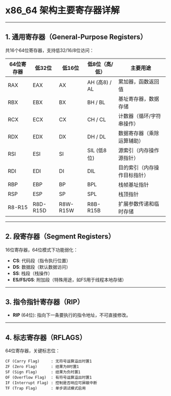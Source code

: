 # x86_64 架构主要寄存器详解

---

## 1. 通用寄存器（General-Purpose Registers）
共16个64位寄存器，支持低32/16/8位访问：

| 64位寄存器 | 低32位      | 低16位 | 低8位（高/低）   | 主要用途                     |
|------------|-------------|--------|------------------|------------------------------|
| RAX        | EAX         | AX     | AH (高8) / AL    | 累加器，函数返回值           |
| RBX        | EBX         | BX     | BH / BL          | 基址寄存器，数据存储         |
| RCX        | ECX         | CX     | CH / CL          | 计数器（循环/字符串操作）    |
| RDX        | EDX         | DX     | DH / DL          | 数据寄存器（乘除运算辅助）   |
| RSI        | ESI         | SI     | SIL (低8位)      | 源索引（内存操作源指针）     |
| RDI        | EDI         | DI     | DIL              | 目的索引（内存操作目标指针） |
| RBP        | EBP         | BP     | BPL              | 栈帧基址指针                 |
| RSP        | ESP         | SP     | SPL              | 栈顶指针                     |
| R8-R15     | R8D-R15D    | R8W-R15W | R8B-R15B       | 扩展参数传递和临时存储       |

---

## 2. 段寄存器（Segment Registers）
16位寄存器，64位模式下功能弱化：
- **CS**: 代码段（指令执行位置）
- **DS**: 数据段（默认数据访问）
- **SS**: 栈段（栈操作）
- **ES/FS/GS**: 附加段（特殊用途，如FS用于线程本地存储）

---

## 3. 指令指针寄存器（RIP）
- **RIP** (64位): 指向下一条要执行的指令地址，不可直接修改。

---

## 4. 标志寄存器（RFLAGS）
64位寄存器，关键标志位：
```plaintext
CF (Carry Flag)     : 无符号运算溢出时置1
ZF (Zero Flag)      : 结果为0时置1
SF (Sign Flag)      : 结果为负时置1
OF (Overflow Flag)  : 有符号运算溢出时置1
IF (Interrupt Flag) : 控制是否响应可屏蔽中断
TF (Trap Flag)      : 单步调试模式启用